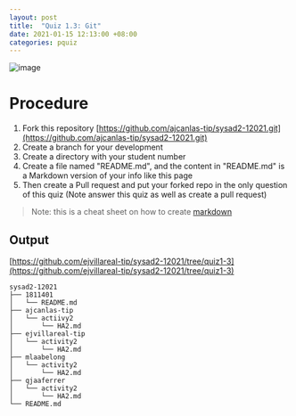 ```yaml
---
layout: post
title:  "Quiz 1.3: Git"
date: 2021-01-15 12:13:00 +08:00
categories: pquiz
---
```

![image](https://user-images.githubusercontent.com/75426228/104796773-3ce1cd80-57f4-11eb-9df2-21a865d8620a.png)
# Procedure
1. Fork this repository [https://github.com/ajcanlas-tip/sysad2-12021.git](https://github.com/ajcanlas-tip/sysad2-12021.git)
2. Create a branch for your development
3. Create a directory with your student number
4. Create a file named "README.md", and the content in "README.md" is a Markdown version of your info like this page
5. Then create a Pull request and put your forked repo in the only question of this quiz (Note answer this quiz as well as create a pull request)

>Note: this is a cheat sheet on how to create [markdown](https://github.com/adam-p/markdown-here/wiki/Markdown-Cheatsheet)

## Output
[https://github.com/ejvillareal-tip/sysad2-12021/tree/quiz1-3](https://github.com/ejvillareal-tip/sysad2-12021/tree/quiz1-3)
```
sysad2-12021
├── 1811401
│   └── README.md
├── ajcanlas-tip
│   └── actiivy2
│       └── HA2.md
├── ejvillareal-tip
│   └── activity2
│       └── HA2.md
├── mlaabelong
│   └── activity2
│       └── HA2.md
├── qjaaferrer
│   └── activity2
│       └── HA2.md
└── README.md
```
